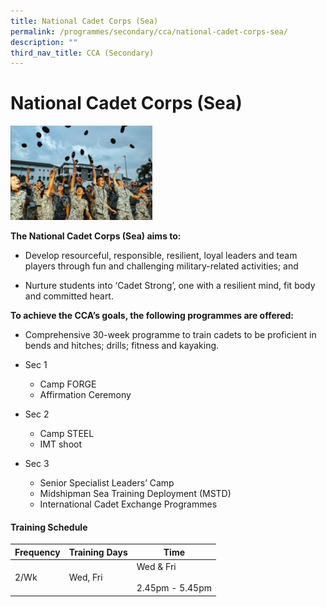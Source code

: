 ```yaml
---
title: National Cadet Corps (Sea)
permalink: /programmes/secondary/cca/national-cadet-corps-sea/
description: ""
third_nav_title: CCA (Secondary)
---
```

# National Cadet Corps (Sea)

<img src="/images/CCA/Secondary/NCC_v1.png"  
     style="width:45%">


**The National Cadet Corps (Sea) aims to:**

*   Develop resourceful, responsible, resilient, loyal leaders and team players through fun and challenging military-related activities; and  
    
*   Nurture students into ‘Cadet Strong’, one with a resilient mind, fit body and committed heart.  
    

**To achieve the CCA’s goals, the following programmes are offered:**  

*   Comprehensive 30-week programme to train cadets to be proficient in bends and hitches; drills; fitness and kayaking.  
    
*   Sec 1  
    

    *   Camp FORGE
    *   Affirmation Ceremony

*   Sec 2  
    

    *   Camp STEEL
    *   IMT shoot

*   Sec 3  
    

    *   Senior Specialist Leaders’ Camp
    *   Midshipman Sea Training Deployment (MSTD)
    *   International Cadet Exchange Programmes

#### Training Schedule

<table>
<thead>
  <tr>
    <th>Frequency</th>
    <th>Training Days</th>
    <th>Time</th>
  </tr>
</thead>
<tbody>
  <tr>
    <td>2/Wk</td>
    <td>Wed, Fri</td>
    <td>Wed &amp; Fri<br><br>2.45pm - 5.45pm</td>
  </tr>
</tbody>
</table>